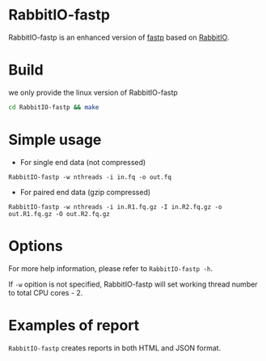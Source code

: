 
# RabbitIO-fastp
RabbitIO-fastp is an enhanced version of [fastp](https://github.com/OpenGene/fastp) based on [RabbitIO](https://github.com/RabbitBio/RabbitIO).

# Build

we only provide the linux version of RabbitIO-fastp

```bash
cd RabbitIO-fastp && make
```
# Simple usage
* For single end data (not compressed)
```
RabbitIO-fastp -w nthreads -i in.fq -o out.fq
```
* For paired end data (gzip compressed)
```
RabbitIO-fastp -w nthreads -i in.R1.fq.gz -I in.R2.fq.gz -o out.R1.fq.gz -O out.R2.fq.gz
```

# Options
For more help information, please refer to `RabbitIO-fastp -h`.

If `-w` opition is not specified, RabbitIO-fastp will set working thread number to total CPU cores - 2.

# Examples of report
`RabbitIO-fastp` creates reports in both HTML and JSON format.



<!--

## If you use RabbitIO-fastp for short read quality control please cite:

Shifu Chen, Yanqing Zhou, Yaru Chen, Jia Gu; fastp: an ultra-fast all-in-one FASTQ preprocessor, Bioinformatics, Volume 34, Issue 17, 1 September 2018, Pages i884–i890, https://doi.org/10.1093/bioinformatics/bty560

## If you use RabbitIO-fastp for long read quality control please cite:

De Coster W, D’Hert S, Schultz D T, et al. NanoPack: visualizing and processing long-read sequencing data[J]. Bioinformatics, 2018, 34(15): 2666-2669.
-->
